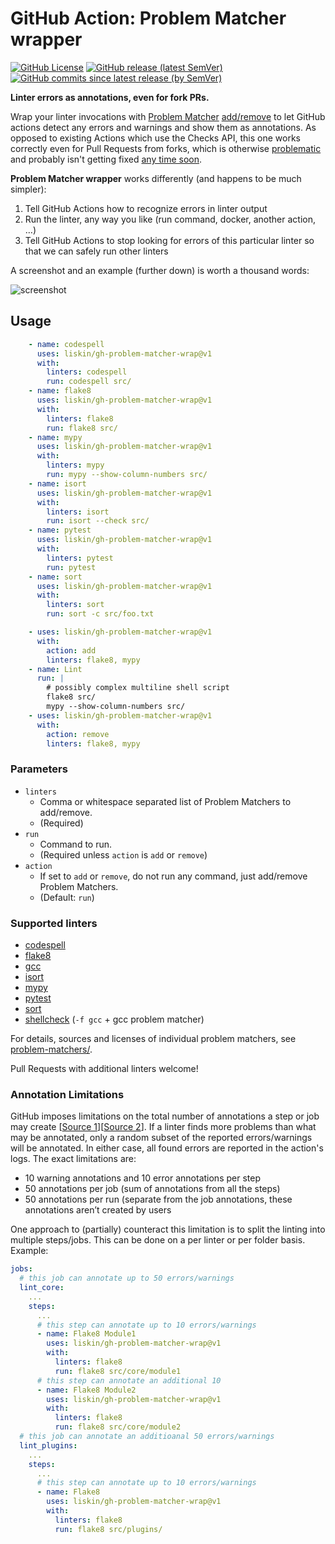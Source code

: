 # GitHub Action: Problem Matcher wrapper

[![GitHub License](https://img.shields.io/github/license/liskin/gh-problem-matcher-wrap)](https://github.com/liskin/gh-problem-matcher-wrap/blob/master/LICENSE)
[![GitHub release (latest SemVer)](https://img.shields.io/github/v/release/liskin/gh-problem-matcher-wrap?sort=semver)](https://github.com/liskin/gh-problem-matcher-wrap/releases)
[![GitHub commits since latest release (by SemVer)](https://img.shields.io/github/commits-since/liskin/gh-problem-matcher-wrap/latest/master?sort=semver)](https://github.com/liskin/gh-problem-matcher-wrap/commits/master)

**Linter errors as annotations, even for fork PRs.**

Wrap your linter invocations with [Problem Matcher][] [add/remove][] to let
GitHub actions detect any errors and warnings and show them as annotations. As
opposed to existing Actions which use the Checks API, this one works correctly
even for Pull Requests from forks, which is otherwise [problematic][problem]
and probably isn't getting fixed [any time soon][problem-detail].

[Problem Matcher]: https://github.com/actions/toolkit/blob/master/docs/problem-matchers.md
[add/remove]: https://github.com/actions/toolkit/blob/master/docs/commands.md#problem-matchers
[problem]: https://github.com/actions/toolkit/issues/133
[problem-detail]: https://github.com/actions/toolkit/issues/133#issuecomment-535514071

**Problem Matcher wrapper** works differently (and happens to be much simpler):

1. Tell GitHub Actions how to recognize errors in linter output
2. Run the linter, any way you like (run command, docker, another action, …)
3. Tell GitHub Actions to stop looking for errors of this particular linter so
   that we can safely run other linters

A screenshot and an example (further down) is worth a thousand words:

![screenshot](https://user-images.githubusercontent.com/300342/94590765-83cca700-0287-11eb-871a-8e3c488e3188.png)

## Usage

```yaml
    - name: codespell
      uses: liskin/gh-problem-matcher-wrap@v1
      with:
        linters: codespell
        run: codespell src/
    - name: flake8
      uses: liskin/gh-problem-matcher-wrap@v1
      with:
        linters: flake8
        run: flake8 src/
    - name: mypy
      uses: liskin/gh-problem-matcher-wrap@v1
      with:
        linters: mypy
        run: mypy --show-column-numbers src/
    - name: isort
      uses: liskin/gh-problem-matcher-wrap@v1
      with:
        linters: isort
        run: isort --check src/
    - name: pytest
      uses: liskin/gh-problem-matcher-wrap@v1
      with:
        linters: pytest
        run: pytest
    - name: sort
      uses: liskin/gh-problem-matcher-wrap@v1
      with:
        linters: sort
        run: sort -c src/foo.txt
```

```yaml
    - uses: liskin/gh-problem-matcher-wrap@v1
      with:
        action: add
        linters: flake8, mypy
    - name: Lint
      run: |
        # possibly complex multiline shell script
        flake8 src/
        mypy --show-column-numbers src/
    - uses: liskin/gh-problem-matcher-wrap@v1
      with:
        action: remove
        linters: flake8, mypy
```

### Parameters

* `linters`
  * Comma or whitespace separated list of Problem Matchers to add/remove.
  * (Required)
* `run`
  * Command to run.
  * (Required unless `action` is `add` or `remove`)
* `action`
  * If set to `add` or `remove`, do not run any command, just add/remove Problem Matchers.
  * (Default: `run`)

### Supported linters

* [codespell](https://github.com/codespell-project/codespell/)
* [flake8](https://flake8.pycqa.org/)
* [gcc](https://gcc.gnu.org/)
* [isort](https://pycqa.github.io/isort/)
* [mypy](http://mypy-lang.org/)
* [pytest](https://pytest.org/)
* [sort](https://www.gnu.org/software/coreutils/)
* [shellcheck](https://github.com/koalaman/shellcheck#readme) (`-f gcc` + gcc problem matcher)

For details, sources and licenses of individual problem matchers, see
[problem-matchers/](problem-matchers/).

Pull Requests with additional linters welcome!

### Annotation Limitations

GitHub imposes limitations on the total number of annotations a step or job may create [[Source 1](https://github.community/t/annotation-limitation/17998/2)][[Source 2](https://github.community/t/maximum-number-of-annotations-that-can-be-created-using-github-actions-logging-commands/16991)]. If a linter finds more problems than what may be annotated, only a random subset of the reported errors/warnings will be annotated. In either case, all found errors are reported in the action's logs. The exact limitations are:

- 10 warning annotations and 10 error annotations per step
- 50 annotations per job (sum of annotations from all the steps)
- 50 annotations per run (separate from the job annotations, these annotations aren’t created by users


One approach to (partially) counteract this limitation is to split the linting into multiple steps/jobs. This can be done on a per linter or per folder basis. Example:

```yaml
jobs:
  # this job can annotate up to 50 errors/warnings
  lint_core:
    ...
    steps:
      ...
      # this step can annotate up to 10 errors/warnings
      - name: Flake8 Module1
        uses: liskin/gh-problem-matcher-wrap@v1
        with:
          linters: flake8
          run: flake8 src/core/module1
      # this step can annotate an additional 10
      - name: Flake8 Module2
        uses: liskin/gh-problem-matcher-wrap@v1
        with:
          linters: flake8
          run: flake8 src/core/module2
  # this job can annotate an additioanal 50 errors/warnings
  lint_plugins:
    ...
    steps:
      ...
      # this step can annotate up to 10 errors/warnings
      - name: Flake8
        uses: liskin/gh-problem-matcher-wrap@v1
        with:
          linters: flake8
          run: flake8 src/plugins/ 
```
